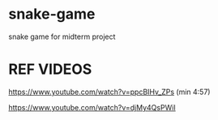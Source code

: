 # snake-game

snake game for midterm project

# REF VIDEOS

https://www.youtube.com/watch?v=ppcBIHv_ZPs (min 4:57)

https://www.youtube.com/watch?v=djMy4QsPWiI
